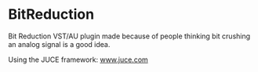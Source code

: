 # BitReduction
Bit Reduction VST/AU plugin made because of people thinking bit crushing an analog signal is a good idea.

Using the JUCE framework: www.juce.com
